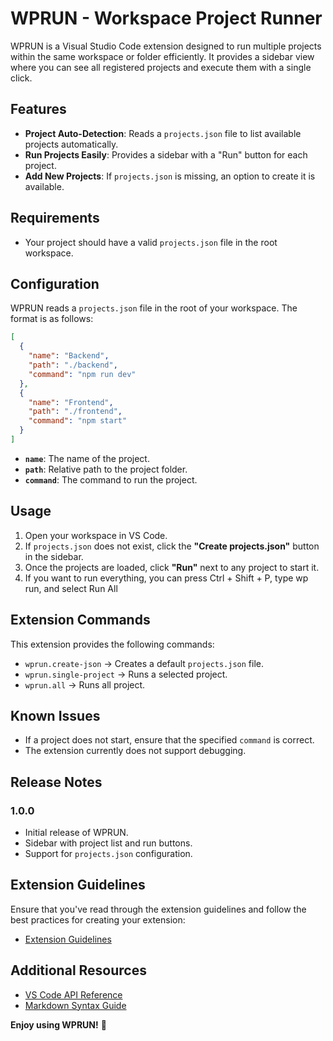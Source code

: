 # WPRUN - Workspace Project Runner

WPRUN is a Visual Studio Code extension designed to run multiple projects within the same workspace or folder efficiently. It provides a sidebar view where you can see all registered projects and execute them with a single click.

## Features

- **Project Auto-Detection**: Reads a `projects.json` file to list available projects automatically.
- **Run Projects Easily**: Provides a sidebar with a "Run" button for each project.
- **Add New Projects**: If `projects.json` is missing, an option to create it is available.

## Requirements

- Your project should have a valid `projects.json` file in the root workspace.

## Configuration

WPRUN reads a `projects.json` file in the root of your workspace. The format is as follows:

```json
[
  {
    "name": "Backend",
    "path": "./backend",
    "command": "npm run dev"
  },
  {
    "name": "Frontend",
    "path": "./frontend",
    "command": "npm start"
  }
]
```

- **`name`**: The name of the project.
- **`path`**: Relative path to the project folder.
- **`command`**: The command to run the project.

## Usage

1. Open your workspace in VS Code.
2. If `projects.json` does not exist, click the **"Create projects.json"** button in the sidebar.
3. Once the projects are loaded, click **"Run"** next to any project to start it.
4. If you want to run everything, you can press Ctrl + Shift + P, type wp run, and select Run All

## Extension Commands

This extension provides the following commands:

- `wprun.create-json` → Creates a default `projects.json` file.
- `wprun.single-project` → Runs a selected project.
- `wprun.all` → Runs all project.

## Known Issues

- If a project does not start, ensure that the specified `command` is correct.
- The extension currently does not support debugging.

## Release Notes

### 1.0.0

- Initial release of WPRUN.
- Sidebar with project list and run buttons.
- Support for `projects.json` configuration.

## Extension Guidelines

Ensure that you've read through the extension guidelines and follow the best practices for creating your extension:

- [Extension Guidelines](https://code.visualstudio.com/api/references/extension-guidelines)

## Additional Resources

- [VS Code API Reference](https://code.visualstudio.com/api)
- [Markdown Syntax Guide](https://help.github.com/articles/markdown-basics/)

**Enjoy using WPRUN!** 🚀

